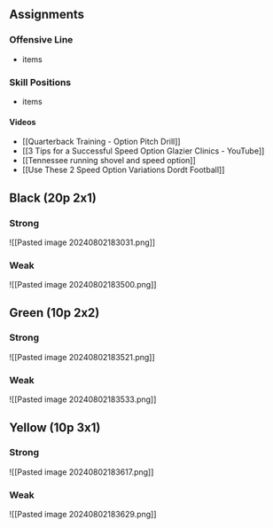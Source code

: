 ## Assignments

### Offensive Line
- items

### Skill Positions
- items

#### Videos
- [[Quarterback Training - Option Pitch Drill]]
- [[3 Tips for a Successful Speed Option Glazier Clinics - YouTube]]
- [[Tennessee running shovel and speed option]]
- [[Use These 2 Speed Option Variations Dordt Football]]

## Black (20p 2x1)

### Strong
![[Pasted image 20240802183031.png]]

### Weak
![[Pasted image 20240802183500.png]]

## Green (10p 2x2)

### Strong
![[Pasted image 20240802183521.png]]

### Weak
![[Pasted image 20240802183533.png]]

## Yellow (10p 3x1)

### Strong
![[Pasted image 20240802183617.png]]

### Weak
![[Pasted image 20240802183629.png]]
